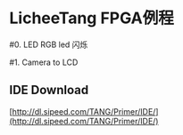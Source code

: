 # LicheeTang FPGA例程

#0. LED RGB led 闪烁

#1. Camera to LCD

## IDE Download 
[http://dl.sipeed.com/TANG/Primer/IDE/](http://dl.sipeed.com/TANG/Primer/IDE/)
